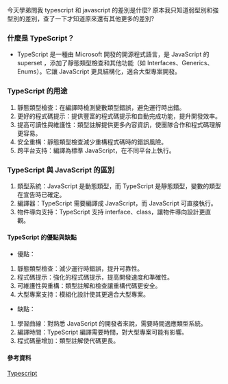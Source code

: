 今天學弟問我 typescript 和 javascript 的差別是什麼?
原本我只知道弱型別和強型別的差別，查了一下才知道原來還有其他更多的差別?

### 什麼是 TypeScript？

- TypeScript 是一種由 Microsoft 開發的開源程式語言，是 JavaScript 的 superset ，添加了靜態類型檢查和其他功能（如 Interfaces、Generics、Enums）。它讓 JavaScript 更具結構化，適合大型專案開發。

### TypeScript 的用途
1. 靜態類型檢查：在編譯時檢測變數類型錯誤，避免運行時出錯。
2. 更好的程式碼提示：提供豐富的程式碼提示和自動完成功能，提升開發效率。
3. 提高可讀性與維護性：類型註解提供更多內容資訊，使團隊合作和程式碼理解更容易。
4. 安全重構：靜態類型檢查減少重構程式碼時的錯誤風險。
5. 跨平台支持：編譯為標準 JavaScript，在不同平台上執行。

### TypeScript 與 JavaScript 的區別
1. 類型系統：JavaScript 是動態類型，而 TypeScript 是靜態類型，變數的類型在宣告時已確定。
2. 編譯器：TypeScript 需要編譯成 JavaScript，而 JavaScript 可直接執行。
3. 物件導向支持：TypeScript 支持 interface、class，讓物件導向設計更直觀。
#### TypeScript 的優點與缺點
- 優點：
1. 靜態類型檢查：減少運行時錯誤，提升可靠性。
2. 程式碼提示：強化的程式碼提示，提高開發速度和準確性。
3. 可維護性與重構：類型註解和檢查讓重構代碼更安全。
4. 大型專案支持：模組化設計使其更適合大型專案。
- 缺點：
1. 學習曲線：對熟悉 JavaScript 的開發者來說，需要時間適應類型系統。
2. 編譯時間：TypeScript 編譯需要時間，對大型專案可能有影響。
3. 程式碼量增加：類型註解使代碼更長。

#### 參考資料
[Typescript](https://tw.alphacamp.co/blog/typescript)